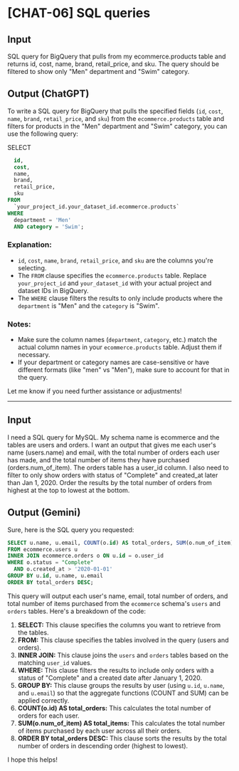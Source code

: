 # [CHAT-06] SQL queries

## Input

SQL query for BigQuery that pulls from my ecommerce.products table and returns id, cost, name, brand, retail_price, and sku. The query should be filtered to show only "Men" department and "Swim" category.

## Output (ChatGPT)

To write a SQL query for BigQuery that pulls the specified fields (`id`, `cost`, `name`, `brand`, `retail_price`, and `sku`) from the `ecommerce.products` table and filters for products in the "Men" department and "Swim" category, you can use the following query:

SELECT 
```sql
  id, 
  cost, 
  name, 
  brand, 
  retail_price, 
  sku
FROM 
  `your_project_id.your_dataset_id.ecommerce.products`
WHERE 
  department = 'Men'
  AND category = 'Swim';
```

### Explanation:
- `id`, `cost`, `name`, `brand`, `retail_price`, and `sku` are the columns you're selecting.
- The `FROM` clause specifies the `ecommerce.products` table. Replace `your_project_id` and `your_dataset_id` with your actual project and dataset IDs in BigQuery.
- The `WHERE` clause filters the results to only include products where the `department` is "Men" and the `category` is "Swim".

### Notes:
- Make sure the column names (`department`, `category`, etc.) match the actual column names in your `ecommerce.products` table. Adjust them if necessary.
- If your department or category names are case-sensitive or have different formats (like "men" vs "Men"), make sure to account for that in the query.

Let me know if you need further assistance or adjustments!

---

## Input

I need a SQL query for MySQL. My schema name is ecommerce and the tables are users and orders. I want an output that gives me each user's name (users.name) and email, with the total number of orders each user has made, and the total number of items they have purchased (orders.num_of_item). The orders table has a user_id column. I also need to filter to only show orders with status of "Complete" and created_at later than Jan 1, 2020. Order the results by the total number of orders from highest at the top to lowest at the bottom.

## Output (Gemini)

Sure, here is the SQL query you requested:

```sql
SELECT u.name, u.email, COUNT(o.id) AS total_orders, SUM(o.num_of_item) AS total_items
FROM ecommerce.users u
INNER JOIN ecommerce.orders o ON u.id = o.user_id
WHERE o.status = "Complete"
  AND o.created_at > '2020-01-01'
GROUP BY u.id, u.name, u.email
ORDER BY total_orders DESC;
```

This query will output each user's name, email, total number of orders, and total number of items purchased from the `ecommerce` schema's `users` and `orders` tables. Here's a breakdown of the code:

1. **SELECT:** This clause specifies the columns you want to retrieve from the tables.
2. **FROM:** This clause specifies the tables involved in the query (users and orders).
3. **INNER JOIN:** This clause joins the `users` and `orders` tables based on the matching `user_id` values.
4. **WHERE:** This clause filters the results to include only orders with a status of "Complete" and a created date after January 1, 2020.
5. **GROUP BY:** This clause groups the results by user (using `u.id`, `u.name`, and `u.email`) so that the aggregate functions (COUNT and SUM) can be applied correctly.
6. **COUNT(o.id) AS total_orders:** This calculates the total number of orders for each user.
7. **SUM(o.num_of_item) AS total_items:** This calculates the total number of items purchased by each user across all their orders.
8. **ORDER BY total_orders DESC:** This clause sorts the results by the total number of orders in descending order (highest to lowest).

I hope this helps!